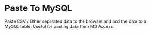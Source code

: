 # Paste To MySQL

Paste CSV / Other separated data to the browser and add the data to a MySQL table. Useful for pasting data from MS Access.